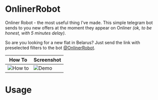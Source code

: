 # OnlinerRobot

Onliner Robot - the most useful thing I've made.
This simple telegram bot sends to you new offers at the moment they appear on Onliner _(ok, to be honest, with 5 minutes delay)_.

So are you looking for a new flat in Belarus?
Just send the link with preselected filters to the bot [@OnlinerRobot](https://t.me/OnlinerRobot/).

| How To        | Screenshot    |
| ------------- | ------------- |
| ![How to](https://user-images.githubusercontent.com/2446589/63180636-60c93e80-c057-11e9-822a-d1795f764f07.png) | ![Demo](https://user-images.githubusercontent.com/2446589/63180173-5eb2b000-c056-11e9-8e96-8e6db19cf992.png) |

# Usage

